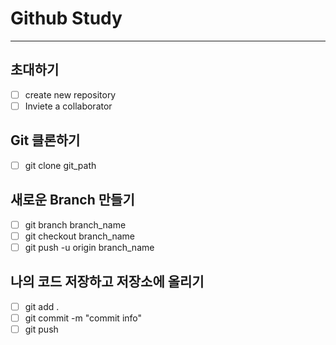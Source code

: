 # Github Study
--------

## 초대하기
* [ ] create new repository
* [ ] Inviete a collaborator

## Git 클론하기
* [ ] git clone git_path

## 새로운 Branch 만들기
* [ ] git branch branch_name
* [ ] git checkout branch_name
* [ ] git push -u origin branch_name

## 나의 코드 저장하고 저장소에 올리기
* [ ] git add .
* [ ] git commit -m "commit info"
* [ ] git push
